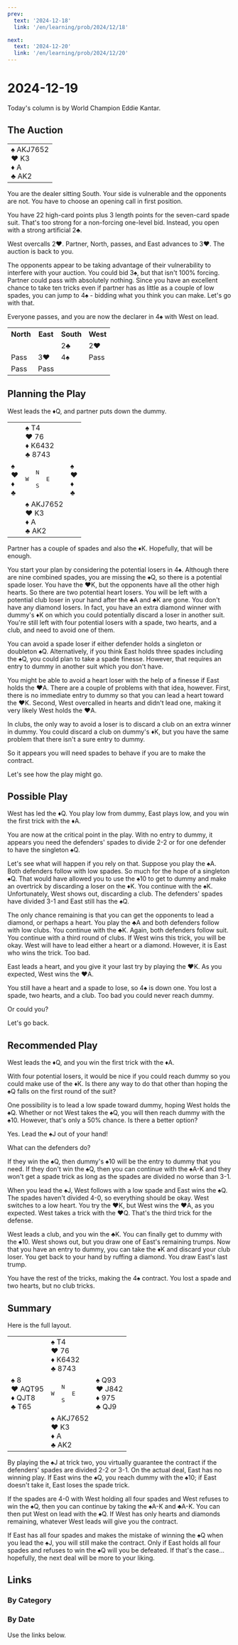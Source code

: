 ```yaml
---
prev:
  text: '2024-12-18'
  link: '/en/learning/prob/2024/12/18'

next:
  text: '2024-12-20'
  link: '/en/learning/prob/2024/12/20'
---
```


# 2024-12-19

Today's column is by World Champion Eddie Kantar.

<Badge type="warning" text="Play"/>

## The Auction

<table class="hand">
	<tr>
		<td>♠ AKJ7652<br>♥ K3<br>♦ A<br>♣ AK2</td>
	</tr>
</table>

You are the dealer sitting South. Your side is vulnerable and the opponents are not. You have to choose an opening call in first position.

You have 22 high-card points plus 3 length points for the seven-card spade suit. That's too strong for a non-forcing one-level bid. Instead, you open with a strong artificial 2♣.

West overcalls 2♥. Partner, North, passes, and East advances to 3♥. The auction is back to you.

The opponents appear to be taking advantage of their vulnerability to interfere with your auction. You could bid 3♠, but that isn't 100% forcing. Partner could pass with absolutely nothing. Since you have an excellent chance to take ten tricks even if partner has as little as a couple of low spades, you can jump to 4♠ - bidding what you think you can make. Let's go with that.

Everyone passes, and you are now the declarer in 4♠ with West on lead.

<table class="auction">
	<tr>
		<th>North</th>
		<th>East</th>
		<th>South</th>
		<th>West</th>
	</tr>
	<tr>
		<td></td>
		<td></td>
		<td>2♣</td>
		<td>2♥</td>
	</tr>
	<tr>
		<td>Pass</td>
		<td>3♥</td>
		<td>4♠</td>
		<td>Pass</td>
	</tr>
	<tr>
		<td>Pass</td>
		<td>Pass</td>
		<td></td>
		<td></td>
	</tr>
</table>

## Planning the Play

West leads the ♦Q, and partner puts down the dummy.

<table class="deal">
	<tr>
		<td></td>
		<td>♠ T4<br>♥ 76<br>♦ K6432<br>♣ 8743</td>
		<td></td>
	</tr>
	<tr>
		<td>♠ <br>♥ <br>♦ <br>♣ </td>
		<td><pre>   N<br>W     E<br>   S</pre></td>
		<td>♠ <br>♥ <br>♦ <br>♣ </td>
	</tr>
	<tr>
		<td></td>
		<td>♠ AKJ7652<br>♥ K3<br>♦ A<br>♣ AK2</td>
		<td></td>
	</tr>
</table>

Partner has a couple of spades and also the ♦K. Hopefully, that will be enough.

You start your plan by considering the potential losers in 4♠. Although there are nine combined spades, you are missing the ♠Q, so there is a potential spade loser. You have the ♥K, but the opponents have all the other high hearts. So there are two potential heart losers. You will be left with a potential club loser in your hand after the ♣A and ♣K are gone. You don't have any diamond losers. In fact, you have an extra diamond winner with dummy's ♦K on which you could potentially discard a loser in another suit. You're still left with four potential losers with a spade, two hearts, and a club, and need to avoid one of them.

You can avoid a spade loser if either defender holds a singleton or doubleton ♠Q. Alternatively, if you think East holds three spades including the ♠Q, you could plan to take a spade finesse. However, that requires an entry to dummy in another suit which you don't have.

You might be able to avoid a heart loser with the help of a finesse if East holds the ♥A. There are a couple of problems with that idea, however. First, there is no immediate entry to dummy so that you can lead a heart toward the ♥K. Second, West overcalled in hearts and didn't lead one, making it very likely West holds the ♥A.

In clubs, the only way to avoid a loser is to discard a club on an extra winner in dummy. You could discard a club on dummy's ♦K, but you have the same problem that there isn't a sure entry to dummy.

So it appears you will need spades to behave if you are to make the contract.

Let's see how the play might go.

## Possible Play

West has led the ♦Q. You play low from dummy, East plays low, and you win the first trick with the ♦A.

You are now at the critical point in the play. With no entry to dummy, it appears you need the defenders' spades to divide 2-2 or for one defender to have the singleton ♠Q.

Let's see what will happen if you rely on that. Suppose you play the ♠A. Both defenders follow with low spades. So much for the hope of a singleton ♠Q. That would have allowed you to use the ♠10 to get to dummy and make an overtrick by discarding a loser on the ♦K. You continue with the ♠K. Unfortunately, West shows out, discarding a club. The defenders' spades have divided 3-1 and East still has the ♠Q.

The only chance remaining is that you can get the opponents to lead a diamond, or perhaps a heart. You play the ♣A and both defenders follow with low clubs. You continue with the ♣K. Again, both defenders follow suit. You continue with a third round of clubs. If West wins this trick, you will be okay. West will have to lead either a heart or a diamond. However, it is East who wins the trick. Too bad.

East leads a heart, and you give it your last try by playing the ♥K. As you expected, West wins the ♥A.

You still have a heart and a spade to lose, so 4♠ is down one. You lost a spade, two hearts, and a club. Too bad you could never reach dummy.

Or could you?

Let's go back.

## Recommended Play

West leads the ♦Q, and you win the first trick with the ♦A.

With four potential losers, it would be nice if you could reach dummy so you could make use of the ♦K. Is there any way to do that other than hoping the ♠Q falls on the first round of the suit?

One possibility is to lead a low spade toward dummy, hoping West holds the ♠Q. Whether or not West takes the ♠Q, you will then reach dummy with the ♠10. However, that's only a 50% chance. Is there a better option?

Yes. Lead the ♠J out of your hand!

What can the defenders do?

If they win the ♠Q, then dummy's ♠10 will be the entry to dummy that you need. If they don't win the ♠Q, then you can continue with the ♠A-K and they won't get a spade trick as long as the spades are divided no worse than 3-1.

When you lead the ♠J, West follows with a low spade and East wins the ♠Q. The spades haven't divided 4-0, so everything should be okay. West switches to a low heart. You try the ♥K, but West wins the ♥A, as you expected. West takes a trick with the ♥Q. That's the third trick for the defense.

West leads a club, and you win the ♣K. You can finally get to dummy with the ♠10. West shows out, but you draw one of East's remaining trumps. Now that you have an entry to dummy, you can take the ♦K and discard your club loser. You get back to your hand by ruffing a diamond. You draw East's last trump.

You have the rest of the tricks, making the 4♠ contract. You lost a spade and two hearts, but no club tricks.

## Summary

Here is the full layout.

<table class="deal">
	<tr>
		<td></td>
		<td>♠ T4<br>♥ 76<br>♦ K6432<br>♣ 8743</td>
		<td></td>
	</tr>
	<tr>
		<td>♠ 8<br>♥ AQT95<br>♦ QJT8<br>♣ T65</td>
		<td><pre>   N<br>W     E<br>   S</pre></td>
		<td>♠ Q93<br>♥ J842<br>♦ 975<br>♣ QJ9</td>
	</tr>
	<tr>
		<td></td>
		<td>♠ AKJ7652<br>♥ K3<br>♦ A<br>♣ AK2</td>
		<td></td>
	</tr>
</table>

By playing the ♠J at trick two, you virtually guarantee the contract if the defenders' spades are divided 2-2 or 3-1. On the actual deal, East has no winning play. If East wins the ♠Q, you reach dummy with the ♠10; if East doesn't take it, East loses the spade trick.

If the spades are 4-0 with West holding all four spades and West refuses to win the ♠Q, then you can continue by taking the ♠A-K and ♣A-K. You can then put West on lead with the ♠Q. If West has only hearts and diamonds remaining, whatever West leads will give you the contract.

If East has all four spades and makes the mistake of winning the ♠Q when you lead the ♠J, you will still make the contract. Only if East holds all four spades and refuses to win the ♠Q will you be defeated. If that's the case... hopefully, the next deal will be more to your liking.

## Links

[<Badge type="tip" text="Go to Practice"/>](/en/practice/prob/2024/12/19)

### By Category

[<Badge type="tip" text="<--"/>](/en/learning/prob/2024/12/16)
[<Badge type="tip" text="Calendar"/>](/en/learning/calendar/2024/12)
[<Badge type="tip" text="-->"/>](/en/learning/prob/2024/12/21)

### By Date

Use the links below.